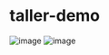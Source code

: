# taller-demo
![image](https://github.com/user-attachments/assets/457a3149-7aa1-47dc-8071-109c6a3a3a86)
![image](https://github.com/user-attachments/assets/c543bbd4-90fc-477e-b4a1-ce6051418775)
